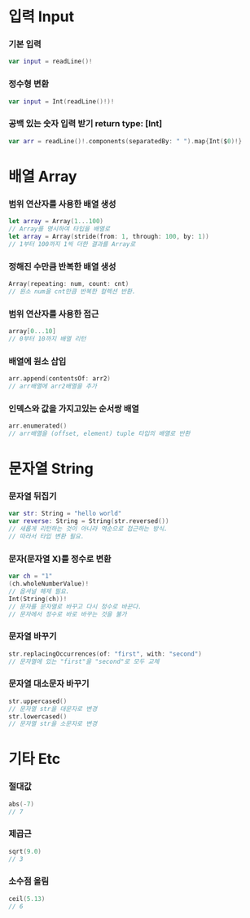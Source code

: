 # 입력 Input

### 기본 입력
```swift
var input = readLine()!
```
### 정수형 변환
```swift
var input = Int(readLine()!)!
```
### 공백 있는 숫자 입력 받기 return type: [Int]
```swift
var arr = readLine()!.components(separatedBy: " ").map{Int($0)!} 
```

# 배열 Array

### 범위 연산자를 사용한 배열 생성
```swift
let array = Array(1...100)
// Array를 명시하여 타입을 배열로
let array = Array(stride(from: 1, through: 100, by: 1))
// 1부터 100까지 1씩 더한 결과를 Array로
```
### 정해진 수만큼 반복한 배열 생성 
```swift
Array(repeating: num, count: cnt)
// 원소 num을 cnt만큼 반복한 컬렉션 반환.
```
### 범위 연산자를 사용한 접근
```swift
array[0...10]
// 0부터 10까지 배열 리턴
```
### 배열에 원소 삽입 
```swift
arr.append(contentsOf: arr2)
// arr배열에 arr2배열을 추가
```
### 인덱스와 값을 가지고있는 순서쌍 배열
```swift
arr.enumerated()
// arr배열을 (offset, element) tuple 타입의 배열로 반환
```


# 문자열 String

### 문자열 뒤집기
```swift
var str: String = "hello world"
var reverse: String = String(str.reversed())
// 새롭게 리턴하는 것이 아니라 역순으로 접근하는 방식.
// 따라서 타입 변환 필요.
```
### 문자(문자열 X)를 정수로 변환
```swift
var ch = "1"
(ch.wholeNumberValue)!
// 옵셔널 해제 필요.
Int(String(ch))!
// 문자를 문자열로 바꾸고 다시 정수로 바꾼다.
// 문자에서 정수로 바로 바꾸는 것을 불가 
```
### 문자열 바꾸기
```swift
str.replacingOccurrences(of: "first", with: "second")
// 문자열에 있는 "first"을 "second"로 모두 교체 
```
### 문자열 대소문자 바꾸기
```swift
str.uppercased()
// 문자열 str을 대문자로 변경
str.lowercased()
// 문자열 str을 소문자로 변경
```

# 기타 Etc

### 절대값
```swift
abs(-7)
// 7 
```

### 제곱근
```swift
sqrt(9.0)
// 3
```

### 소수점 올림
```swift
ceil(5.13)
// 6
```





